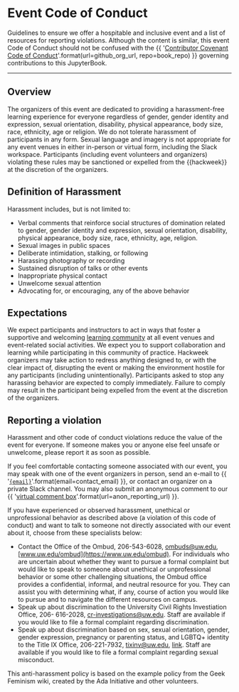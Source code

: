 # Event Code of Conduct

Guidelines to ensure we offer a hospitable and inclusive event and a list of resources for reporting violations. Although the content is similar, this event Code of Conduct should not be confused with the {{ '[Contributor Covenant Code of Conduct]({url}/{repo}/blob/main/CODE_OF_CONDUCT.md)'.format(url=github_org_url, repo=book_repo) }}  governing contributions to this JupyterBook.


---

## Overview

The organizers of this event are dedicated to providing a harassment-free learning experience for everyone regardless of gender, gender identity and expression, sexual orientation, disability, physical appearance, body size, race, ethnicity, age or religion.
We do not tolerate harassment of participants in any form. Sexual language and imagery is not appropriate for any event venues in either in-person or virtual form, including the Slack workspace. Participants (including event volunteers and organizers) violating these rules may be sanctioned or expelled from the {{hackweek}} at the discretion of the organizers.

## Definition of Harassment

Harassment includes, but is not limited to:

* Verbal comments that reinforce social structures of domination related to gender, gender identity and expression, sexual orientation, disability, physical appearance, body size, race, ethnicity, age, religion.
* Sexual images in public spaces
* Deliberate intimidation, stalking, or following
* Harassing photography or recording
* Sustained disruption of talks or other events
* Inappropriate physical contact
* Unwelcome sexual attention
* Advocating for, or encouraging, any of the above behavior

## Expectations

We expect participants and instructors to act in ways that foster a supportive and welcoming [learning community](mission) at all event venues and event-related social activities. We expect you to support collaboration and learning while participating in this community of practice. Hackweek organizers may take action to redress anything designed to, or with the clear impact of, disrupting the event or making the environment hostile for any participants (including unintentionally). Participants asked to stop any harassing behavior are expected to comply immediately. Failure to comply may result in the participant being expelled from the event at the discretion of the organizers.

## Reporting a violation
Harassment and other code of conduct violations reduce the value of the event for everyone. If someone makes you or anyone else feel unsafe or unwelcome, please report it as soon as possible.

If you feel comfortable contacting someone associated with our event, you may speak with one of the event organizers in person, send an e-mail to {{ '[`{email}`](mailto:{email})'.format(email=contact_email) }}, or contact an organizer on a private Slack channel. You may also submit an anonymous comment to our {{ '[virtual comment box]({url})'.format(url=anon_reporting_url) }}.

If you have experienced or observed harassment, unethical or unprofessional behavior as described above (a violation of this code of conduct) and want to talk to someone not directly associated with our event about it, choose from these specialists below:

* Contact the Office of the Ombud, 206-543-6028, [ombuds@uw.edu](mailto:ombuds@uw.edu), [www.uw.edu/ombud](https://www.uw.edu/ombud). For individuals who are uncertain about whether they want to pursue a formal complaint but would like to speak to someone about unethical or unprofessional behavior or some other challenging situations, the Ombud office provides a confidential, informal, and neutral resource for you. They can assist you with determining what, if any, course of action you would like to pursue and to navigate the different resources on campus.
* Speak up about discrimination to the University Civil Rights Investiation Office, 206- 616-2028, [cr-investigations@uw.edu](mailto:cr-investigations@uw.edu). Staff are available if you would like to file a formal complaint regarding discrimination.
* Speak up about discrimination based on sex, sexual orientation, gender, gender expression, pregnancy or parenting status, and LGBTQ+ identity to the Title IX Office, 206-221-7932, [tixinv@uw.edu](mailto:tixinv@uw.edu), [link](https://www.washington.edu/titleix/report/). Staff are available if you would like to file a formal complaint regarding sexual misconduct.


This anti-harassment policy is based on the example policy from the Geek Feminism wiki, created by the Ada Initiative and other volunteers.
